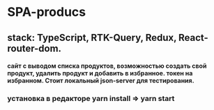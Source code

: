 # SPA-producs
## stack: TypeScript, RTK-Query, Redux, React-router-dom. 
#### сайт с выводом списка продуктов, возможностью создать свой продукт, удалить продукт и добавить в избранное. токен на избранном. Стоит локальный json-server для тестирования.
### установка в редакторе yarn install => yarn start
